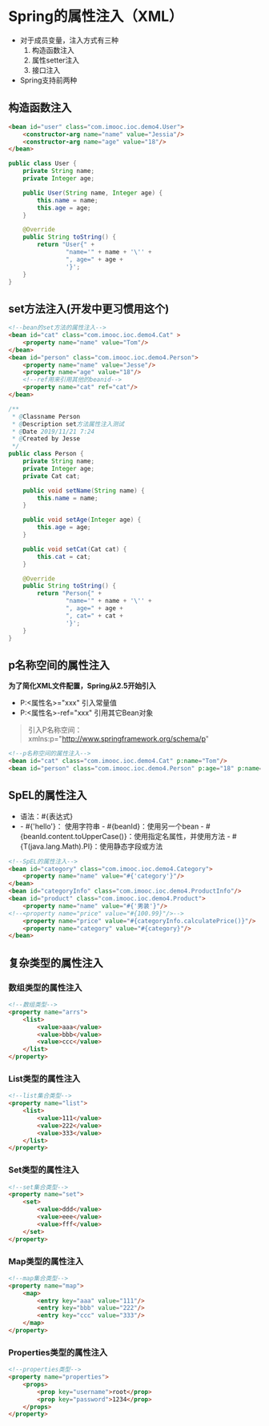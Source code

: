 
# Spring的属性注入（XML）
- 对于成员变量，注入方式有三种
	1. 构造函数注入
	2. 属性setter注入
	3. 接口注入
- Spring支持前两种

## 构造函数注入
```html
<bean id="user" class="com.imooc.ioc.demo4.User">
    <constructor-arg name="name" value="Jessia"/>
    <constructor-arg name="age" value="18"/>
</bean>
```
```java
public class User {
    private String name;
    private Integer age;

    public User(String name, Integer age) {
        this.name = name;
        this.age = age;
    }

    @Override
    public String toString() {
        return "User{" +
                "name='" + name + '\'' +
                ", age=" + age +
                '}';
    }
}
```

## set方法注入(开发中更习惯用这个)
```html
<!--bean的set方法的属性注入-->
<bean id="cat" class="com.imooc.ioc.demo4.Cat" >
    <property name="name" value="Tom"/>
</bean>
<bean id="person" class="com.imooc.ioc.demo4.Person">
    <property name="name" value="Jesse"/>
    <property name="age" value="18"/>
    <!--ref用来引用其他的beanid-->
    <property name="cat" ref="cat"/>
</bean>
```
```java
/**
 * @Classname Person
 * @Description set方法属性注入测试
 * @Date 2019/11/21 7:24
 * @Created by Jesse
 */
public class Person {
    private String name;
    private Integer age;
    private Cat cat;

    public void setName(String name) {
        this.name = name;
    }

    public void setAge(Integer age) {
        this.age = age;
    }

    public void setCat(Cat cat) {
        this.cat = cat;
    }

    @Override
    public String toString() {
        return "Person{" +
                "name='" + name + '\'' +
                ", age=" + age +
                ", cat=" + cat +
                '}';
    }
}
```

## p名称空间的属性注入
**为了简化XML文件配置，Spring从2.5开始引入**
- P:<属性名>="xxx"  引入常量值
- P:<属性名>-ref="xxx" 引用其它Bean对象

>引入P名称空间：xmlns:p="http://www.springframework.org/schema/p"

```html
<!--p名称空间的属性注入-->
<bean id="cat" class="com.imooc.ioc.demo4.Cat" p:name="Tom"/>
<bean id="person" class="com.imooc.ioc.demo4.Person" p:age="18" p:name="Jessica" p:cat-ref="cat" />
```

## SpEL的属性注入
- 语法：#{表达式}
- <bean id ="" value = "#{表达式}">
	- #{'hello'}： 使用字符串
	- #{beanId}：使用另一个bean
	- #{beanId.content.toUpperCase()}：使用指定名属性，并使用方法
	- #{T(java.lang.Math).PI}：使用静态字段或方法

```html
<!--SpEL的属性注入-->
<bean id="category" class="com.imooc.ioc.demo4.Category">
    <property name="name" value="#{'category'}"/>
</bean>
<bean id="categoryInfo" class="com.imooc.ioc.demo4.ProductInfo"/>
<bean id="product" class="com.imooc.ioc.demo4.Product">
    <property name="name" value="#{'男装'}"/>
<!--<property name="price" value="#{100.99}"/>-->
    <property name="price" value="#{categoryInfo.calculatePrice()}"/>
    <property name="category" value="#{category}"/>
</bean>
```

## 复杂类型的属性注入
### 数组类型的属性注入
```html
<!--数组类型-->
<property name="arrs">
    <list>
        <value>aaa</value>
        <value>bbb</value>
        <value>ccc</value>
    </list>
</property>
```
### List类型的属性注入
```html
<!--list集合类型-->
<property name="list">
    <list>
        <value>111</value>
        <value>222</value>
        <value>333</value>
    </list>
</property>
```

### Set类型的属性注入
```html
<!--set集合类型-->
<property name="set">
    <set>
        <value>ddd</value>
        <value>eee</value>
        <value>fff</value>
    </set>
</property>
```
### Map类型的属性注入
```html
<!--map集合类型-->
<property name="map">
    <map>
        <entry key="aaa" value="111"/>
        <entry key="bbb" value="222"/>
        <entry key="ccc" value="333"/>
    </map>
</property>
```
### Properties类型的属性注入
```html
<!--properties类型-->
<property name="properties">
    <props>
        <prop key="username">root</prop>
        <prop key="password">1234</prop>
    </props>
</property>
```
